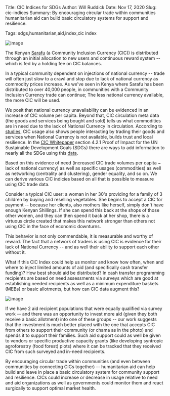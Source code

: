 Title: CIC Indices for SDGs
Author: Will Ruddick
Date: Nov 17, 2020
Slug: cic-indices
Summary: By encouraging circular trade within communities humanitarian aid can build basic circulatory systems for support and resilience.

Tags: sdgs,humanitarian,aid,index,cic index

![image](images/blog/cic-indices1.webp)

The Kenyan [Sarafu](https://www.grassrootseconomics.org/sarafu-network)
(a Community Inclusion Currency (CIC)) is distributed through an initial
allocation to new users and continuous reward system -- which is fed by
a holding fee on CIC balances.

In a typical community dependent on injections of national currency --
trade will often just slow to a crawl and stop due to lack of national
currency as commodity prices increase. As we've seen in Kenya where
Sarafu has been distributed to over 40,000 people, in communities with a
Community Inclusion Currency trade can continue; The less national
currency available, the more CIC will be used.

We posit that national currency unavailability can be evidenced in an
increase of CIC volume per capita. Beyond that, CIC circulation meta
data (the goods and services being bought and sold) tells us what
commodities are in need due to the lack of National Currency in
circulation. According to
[studies](https://www.grassrootseconomics.org/pages/research.html), CIC usage also
shows people interacting by trading their goods and services when
National Currency is not available, builds trust and local resilience.
In the [CIC Whitepaper](https://gitlab.com/grassrootseconomics/cic-docs)
section 4.2.1 Proof of Impact for the UN Sustainable Development Goals
(SDGs) there are ways to add information to nearly all the SDGs using
this [data](https://www.grassrootseconomics.org/pages/research.html).

Based on this evidence of need (increased CIC trade volumes per capita
~ lack of national currency) as well as specific usages (commodities)
as well as networking (centrality and clustering), gender equality, and
so on. We can derive various CIC indicies based on all that is possible
to measure using CIC trade data.

Consider a typical CIC user: a woman in her 30's providing for a family
of 3 children by buying and reselling vegetables. She begins to accept a
CIC for payment -- because her clients, also mothers like herself,
simply don't have enough Kenyan Shillings. If she can spend this back at
the shops of those other women, and they can then spend it back at her
shop, there is a virtuous circle created that makes this network
stronger than others not using CIC in the face of economic downturns.

This behavior is not only commendable, it is measurable and worthy of
reward. The fact that a network of traders is using CIC is evidence for
their lack of National Currency -- and as well their ability to support
each other without it.

What if this CIC Index could help us monitor and know how often, when
and where to inject limited amounts of aid (and specifically cash
transfer funding)? How best should aid be distributed? In cash transfer
programming recipients are based on need assessments via surveys which
are good at establishing needed recipients as well as a minimum
expenditure baskets (MEBs) or basic allotments, but how can CIC data
augment this?

![image](images/blog/cic-indices82.webp)

If we have 2 aid recipient populations that were equally qualified via
survey work -- and there was an opportunity to invest more aid (given
they both receive a basic allotment) into one of these groups -- our
work suggests that the investment is much better placed with the one
that accepts CIC from others to support their community (or chama as in
the photo) and spends it to support their families. Such aid support
could as well be given to vendors or specific productive capacity grants
(like developing syntropic agroforestry (food forest) plots) where it
can be tracked that they received CIC from such surveyed and in-need
recipients.

By encouraging circular trade within communities (and even between
communities by connecting CICs together) -- humanitarian aid can help
build and leave in place a basic circulatory system for community
support and resilience. CICs could increase or decrease in usage
relative to need and aid organizations as well as governments could
monitor them and react surgically to support optimal market health.
